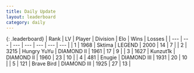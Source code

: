 ```yaml
---
title: Daily Update
layout: leaderboard
category: daily
---
```


{: .leaderboard}
| Rank | LV | Player | Division | Elo | Wins | Losses |
| --- | --- | --- | --- | --- | --- | --- |
| <span data-change="0">1</span> | 1968 | <span title="ID: 353063">Sktima</span> | LEGEND | <span data-change="-316">2000</span> | <span data-change="-362">14</span> | <span data-change="-167">7</span> |
| <span data-change="1">2</span> | 3215 | <span title="ID: 164871">Hungry YuYu</span> | DIAMOND II | <span data-change="-305">1961</span> | <span data-change="-277">17</span> | <span data-change="-75">9</span> |
| <span data-change="20">3</span> | 1627 | <span title="ID: 392407">Kunzut1k</span> | DIAMOND II | <span data-change="-171">1960</span> | <span data-change="-85">23</span> | <span data-change="-35">10</span> |
| <span data-change="9">4</span> | 481 | <span title="ID: 623502">Enugie</span> | DIAMOND III | <span data-change="-231">1931</span> | <span data-change="-330">20</span> | <span data-change="-189">10</span> |
| <span data-change="156">5</span> | 121 | <span title="ID: 712180">Brave Bird</span> | DIAMOND III | <span data-change="-75">1925</span> | <span data-change="-36">27</span> | <span data-change="-44">13</span> |